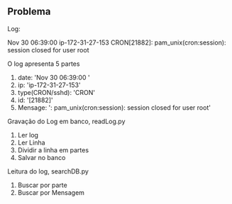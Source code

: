 ## Problema
Log:

Nov 30 06:39:00 ip-172-31-27-153 CRON[21882]: pam_unix(cron:session): session closed for user root

O log apresenta 5 partes

1. date: 'Nov 30 06:39:00 '
2. ip: 'ip-172-31-27-153'
3. type(CRON/sshd): 'CRON'
4. id: '[21882]'
5. Mensage: ': pam_unix(cron:session): session closed for user root'

Gravação do Log em banco, readLog.py
1. Ler log
2. Ler Linha
3. Dividir a linha em partes
4. Salvar no banco

Leitura do log, searchDB.py
1. Buscar por parte
2. Buscar por Mensagem
